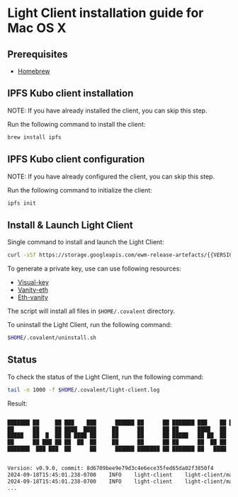 # Light Client installation guide for Mac OS X

## Prerequisites

- [Homebrew](https://brew.sh/)

## IPFS Kubo client installation

NOTE: If you have already installed the client, you can skip this step.

Run the following command to install the client:

```bash
brew install ipfs
```

## IPFS Kubo client configuration

NOTE: If you have already configured the client, you can skip this step.

Run the following command to initialize the client:

```bash
ipfs init
```

## Install & Launch Light Client

Single command to install and launch the Light Client:

```bash
curl -sSf https://storage.googleapis.com/ewm-release-artefacts/{{VERSION}}/macos/install.sh | bash -s <YOUR PRIVATE KEY>
```

To generate a private key, use can use following resources:

- [Visual-key](https://visualkey.link/)
- [Vanity-eth](https://vanity-eth.tk/)
- [Eth-vanity](https://eth-vanity.io/#calc)

The script will install all files in `$HOME/.covalent` directory.

To uninstall the Light Client, run the following command:

```bash
$HOME/.covalent/uninstall.sh
```

## Status

To check the status of the Light Client, run the following command:

```bash
tail -n 1000 -f $HOME/.covalent/light-client.log
```

Result:

```bash

███████ ██     ██ ███    ███      ██████ ██      ██ ███████ ███    ██ ████████ 
██      ██     ██ ████  ████     ██      ██      ██ ██      ████   ██    ██    
█████   ██  █  ██ ██ ████ ██     ██      ██      ██ █████   ██ ██  ██    ██    
██      ██ ███ ██ ██  ██  ██     ██      ██      ██ ██      ██  ██ ██    ██    
███████  ███ ███  ██      ██      ██████ ███████ ██ ███████ ██   ████    ██    
                                                                               

Version: v0.9.0, commit: 8d6709bee9e79d3c4e6ece35fed65da02f3850f4
2024-09-18T15:45:01.238-0700	INFO	light-client	light-client/main.go:91	Starting client...
2024-09-18T15:45:01.238-0700	INFO	light-client	light-client/main.go:97	Client idenity: 0x51b6D674514849aF97FB77BCac51bcdD7799842C
...
```
